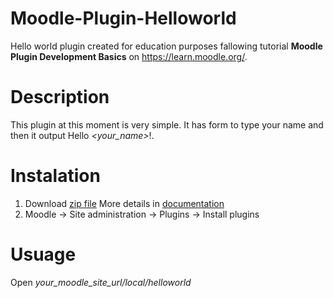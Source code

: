 # Moodle-Plugin-Helloworld
Hello world plugin created for education purposes fallowing tutorial **Moodle Plugin Development Basics** on https://learn.moodle.org/.

# Description
This plugin at this moment is very simple.
It has form to type your name and then it output Hello *<your_name>*!.

# Instalation
1. Download [zip file](https://github.com/klebann/Moodle-Plugin-Helloworld/archive/main.zip)
More details in [documentation](https://docs.moodle.org/39/en/Installing_plugins#Installing_a_plugin)
2. Moodle -> Site administration -> Plugins -> Install plugins

# Usuage
Open *your_moodle_site_url/local/helloworld*

